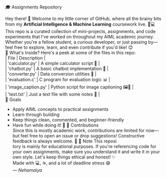 🎓 Assignments Repository

Hey there! 👋 Welcome to my little corner of GitHub, where all the brainy bits from my **Artificial Intelligence & Machine Learning** coursework live. 🧠💻
This repo is a curated collection of mini-projects, assignments, and code experiments that I've worked on throughout my AIML academic journey. Whether you're a fellow student, a curious developer, or just passing by—feel free to explore, learn, and even contribute if you'd like! 😊<br>
 📁 What's Inside?
Here's a peek at some of the files in this repo:<br>
| File                | Description                              |<br>
| 'calculator.py'     | A simple calculator script 🧮            |<br>
| 'chatbot.py'        | A basic chatbot implementation 🤖        |<br>
| 'converter.py'      | Data conversion utilities 🔄             |<br>
| 'evaluation.c'      | C program for evaluation logic 📊        | <br>
| 'image_caption.py'  | Python script for image captioning 🖼️📝 |<br>
| 'text.txt'          | Just a text file with some notes 📝      |<br>
 🚀 Goals
- Apply AIML concepts to practical assignments
- Learn through building
- Keep things clean, commented, and beginner-friendly
- Have fun while doing it! 🎉
🤝 Contributions<br>
Since this is mostly academic work, contributions are limited for now—but feel free to open an issue or drop suggestions! Constructive feedback is always welcome. 🙌
📌 Note
This reposi<br>tory is mainly for educational purposes. If you're referencing code for your own assignments, make sure you understand it and write it in your own style. Let's keep things ethical and honest! ✨<br>
Made with 💻, ☕, and a lot of deadline stress 😅 <br> 
— *Nehamaiya*
